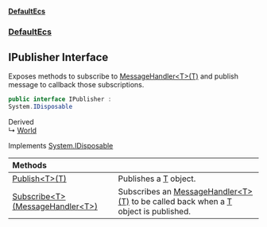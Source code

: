 #### [DefaultEcs](DefaultEcs.md 'DefaultEcs')
### [DefaultEcs](DefaultEcs.md#DefaultEcs 'DefaultEcs')

## IPublisher Interface

Exposes methods to subscribe to [MessageHandler&lt;T&gt;(T)](MessageHandler_T_(T).md 'DefaultEcs.MessageHandler<T>(T)') and publish message to callback those subscriptions.

```csharp
public interface IPublisher :
System.IDisposable
```

Derived  
&#8627; [World](World.md 'DefaultEcs.World')

Implements [System.IDisposable](https://docs.microsoft.com/en-us/dotnet/api/System.IDisposable 'System.IDisposable')

| Methods | |
| :--- | :--- |
| [Publish&lt;T&gt;(T)](IPublisher.Publish_T_(T).md 'DefaultEcs.IPublisher.Publish<T>(T)') | Publishes a [T](IPublisher.Publish_T_(T).md#DefaultEcs.IPublisher.Publish_T_(T).T 'DefaultEcs.IPublisher.Publish<T>(T).T') object. |
| [Subscribe&lt;T&gt;(MessageHandler&lt;T&gt;)](IPublisher.Subscribe_T_(MessageHandler_T_).md 'DefaultEcs.IPublisher.Subscribe<T>(DefaultEcs.MessageHandler<T>)') | Subscribes an [MessageHandler&lt;T&gt;(T)](MessageHandler_T_(T).md 'DefaultEcs.MessageHandler<T>(T)') to be called back when a [T](IPublisher.Subscribe_T_(MessageHandler_T_).md#DefaultEcs.IPublisher.Subscribe_T_(DefaultEcs.MessageHandler_T_).T 'DefaultEcs.IPublisher.Subscribe<T>(DefaultEcs.MessageHandler<T>).T') object is published. |
